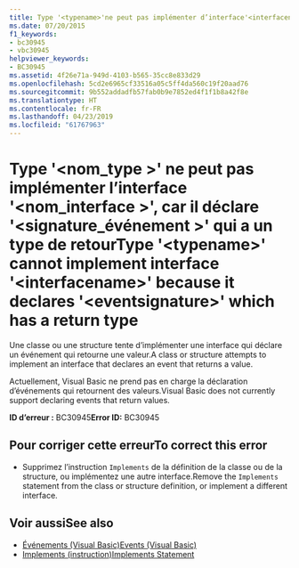 ```yaml
---
title: Type '<typename>'ne peut pas implémenter d’interface'<interfacename>', car il déclare'<eventsignature>' qui a un type de retour
ms.date: 07/20/2015
f1_keywords:
- bc30945
- vbc30945
helpviewer_keywords:
- BC30945
ms.assetid: 4f26e71a-949d-4103-b565-35cc8e833d29
ms.openlocfilehash: 5cd2e6965cf33516a05c5ff4da560c19f20aad76
ms.sourcegitcommit: 9b552addadfb57fab0b9e7852ed4f1f1b8a42f8e
ms.translationtype: HT
ms.contentlocale: fr-FR
ms.lasthandoff: 04/23/2019
ms.locfileid: "61767963"
---
```

# <a name="type-typename-cannot-implement-interface-interfacename-because-it-declares-eventsignature-which-has-a-return-type"></a><span data-ttu-id="8fbe0-102">Type '\<nom_type >' ne peut pas implémenter l’interface '\<nom_interface >', car il déclare '\<signature_événement >' qui a un type de retour</span><span class="sxs-lookup"><span data-stu-id="8fbe0-102">Type '\<typename>' cannot implement interface '\<interfacename>' because it declares '\<eventsignature>' which has a return type</span></span>
<span data-ttu-id="8fbe0-103">Une classe ou une structure tente d’implémenter une interface qui déclare un événement qui retourne une valeur.</span><span class="sxs-lookup"><span data-stu-id="8fbe0-103">A class or structure attempts to implement an interface that declares an event that returns a value.</span></span>  
  
 <span data-ttu-id="8fbe0-104">Actuellement, Visual Basic ne prend pas en charge la déclaration d’événements qui retournent des valeurs.</span><span class="sxs-lookup"><span data-stu-id="8fbe0-104">Visual Basic does not currently support declaring events that return values.</span></span>  
  
 <span data-ttu-id="8fbe0-105">**ID d’erreur :** BC30945</span><span class="sxs-lookup"><span data-stu-id="8fbe0-105">**Error ID:** BC30945</span></span>  
  
## <a name="to-correct-this-error"></a><span data-ttu-id="8fbe0-106">Pour corriger cette erreur</span><span class="sxs-lookup"><span data-stu-id="8fbe0-106">To correct this error</span></span>  
  
- <span data-ttu-id="8fbe0-107">Supprimez l’instruction `Implements` de la définition de la classe ou de la structure, ou implémentez une autre interface.</span><span class="sxs-lookup"><span data-stu-id="8fbe0-107">Remove the `Implements` statement from the class or structure definition, or implement a different interface.</span></span>  
  
## <a name="see-also"></a><span data-ttu-id="8fbe0-108">Voir aussi</span><span class="sxs-lookup"><span data-stu-id="8fbe0-108">See also</span></span>

- [<span data-ttu-id="8fbe0-109">Événements (Visual Basic)</span><span class="sxs-lookup"><span data-stu-id="8fbe0-109">Events (Visual Basic)</span></span>](~/docs/visual-basic/programming-guide/language-features/events/index.md)
- [<span data-ttu-id="8fbe0-110">Implements (instruction)</span><span class="sxs-lookup"><span data-stu-id="8fbe0-110">Implements Statement</span></span>](../../visual-basic/language-reference/statements/implements-statement.md)
